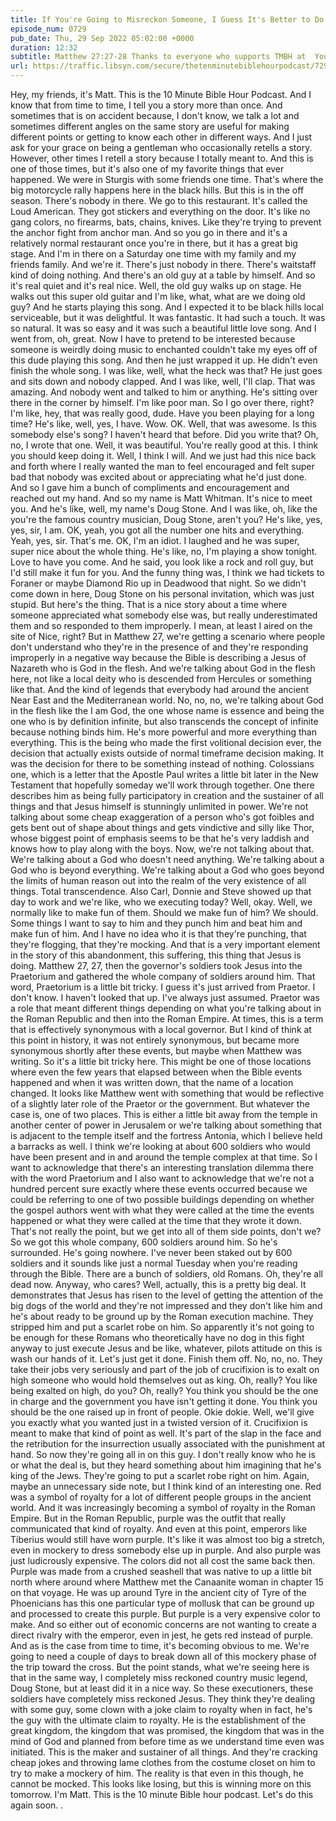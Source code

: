 ```yaml
---
title: If You're Going to Misreckon Someone, I Guess It's Better to Do It Nicely Than to Punch and Mock Them
episode_num: 0729
pub_date: Thu, 29 Sep 2022 05:02:00 +0000
duration: 12:32
subtitle: Matthew 27:27-28 Thanks to everyone who supports TMBH at  You're the reason we can all do this together!  Music written and performed by .
url: https://traffic.libsyn.com/secure/thetenminutebiblehourpodcast/729_-_If_Youre_Going_to_Misreckon_Someone_I_Guess_Its_Better_to_Do_It_Nicely_Than_to_Punch_and_Mock_Them.mp3
---
```


 Hey, my friends, it's Matt. This is the 10 Minute Bible Hour Podcast. And I know that from time to time, I tell you a story more than once. And sometimes that is on accident because, I don't know, we talk a lot and sometimes different angles on the same story are useful for making different points or getting to know each other in different ways. And I just ask for your grace on being a gentleman who occasionally retells a story. However, other times I retell a story because I totally meant to. And this is one of those times, but it's also one of my favorite things that ever happened. We were in Sturgis with some friends one time. That's where the big motorcycle rally happens here in the black hills. But this is in the off season. There's nobody in there. We go to this restaurant. It's called the Loud American. They got stickers and everything on the door. It's like no gang colors, no firearms, bats, chains, knives. Like they're trying to prevent the anchor fight from anchor man. And so you go in there and it's a relatively normal restaurant once you're in there, but it has a great big stage. And I'm in there on a Saturday one time with my family and my friends family. And we're it. There's just nobody in there. There's waitstaff kind of doing nothing. And there's an old guy at a table by himself. And so it's real quiet and it's real nice. Well, the old guy walks up on stage. He walks out this super old guitar and I'm like, what, what are we doing old guy? And he starts playing this song. And I expected it to be black hills local serviceable, but it was delightful. It was fantastic. It had such a touch. It was so natural. It was so easy and it was such a beautiful little love song. And I went from, oh, great. Now I have to pretend to be interested because someone is weirdly doing music to enchanted couldn't take my eyes off of this dude playing this song. And then he just wrapped it up. He didn't even finish the whole song. I was like, well, what the heck was that? He just goes and sits down and nobody clapped. And I was like, well, I'll clap. That was amazing. And nobody went and talked to him or anything. He's sitting over there in the corner by himself. I'm like poor man. So I go over there, right? I'm like, hey, that was really good, dude. Have you been playing for a long time? He's like, well, yes, I have. Wow. OK. Well, that was awesome. Is this somebody else's song? I haven't heard that before. Did you write that? Oh, no, I wrote that one. Well, it was beautiful. You're really good at this. I think you should keep doing it. Well, I think I will. And we just had this nice back and forth where I really wanted the man to feel encouraged and felt super bad that nobody was excited about or appreciating what he'd just done. And so I gave him a bunch of compliments and encouragement and reached out my hand. And so my name is Matt Whitman. It's nice to meet you. And he's like, well, my name's Doug Stone. And I was like, oh, like the you're the famous country musician, Doug Stone, aren't you? He's like, yes, yes, sir, I am. OK, yeah, you got all the number one hits and everything. Yeah, yes, sir. That's me. OK, I'm an idiot. I laughed and he was super, super nice about the whole thing. He's like, no, I'm playing a show tonight. Love to have you come. And he said, you look like a rock and roll guy, but I'd still make it fun for you. And the funny thing was, I think we had tickets to Foraner or maybe Diamond Rio up in Deadwood that night. So we didn't come down in here, Doug Stone on his personal invitation, which was just stupid. But here's the thing. That is a nice story about a time where someone appreciated what somebody else was, but really underestimated them and so responded to them improperly. I mean, at least I aired on the site of Nice, right? But in Matthew 27, we're getting a scenario where people don't understand who they're in the presence of and they're responding improperly in a negative way because the Bible is describing a Jesus of Nazareth who is God in the flesh. And we're talking about God in the flesh here, not like a local deity who is descended from Hercules or something like that. And the kind of legends that everybody had around the ancient Near East and the Mediterranean world. No, no, no, we're talking about God in the flesh like the I am God, the one whose name is essence and being the one who is by definition infinite, but also transcends the concept of infinite because nothing binds him. He's more powerful and more everything than everything. This is the being who made the first volitional decision ever, the decision that actually exists outside of normal timeframe decision making. It was the decision for there to be something instead of nothing. Colossians one, which is a letter that the Apostle Paul writes a little bit later in the New Testament that hopefully someday we'll work through together. One there describes him as being fully participatory in creation and the sustainer of all things and that Jesus himself is stunningly unlimited in power. We're not talking about some cheap exaggeration of a person who's got foibles and gets bent out of shape about things and gets vindictive and silly like Thor, whose biggest point of emphasis seems to be that he's very laddish and knows how to play along with the boys. Now, we're not talking about that. We're talking about a God who doesn't need anything. We're talking about a God who is beyond everything. We're talking about a God who goes beyond the limits of human reason out into the realm of the very existence of all things. Total transcendence. Also Carl, Donnie and Steve showed up that day to work and we're like, who we executing today? Well, okay. Well, we normally like to make fun of them. Should we make fun of him? We should. Some things I want to say to him and they punch him and beat him and make fun of him. And I have no idea who it is that they're punching, that they're flogging, that they're mocking. And that is a very important element in the story of this abandonment, this suffering, this thing that Jesus is doing. Matthew 27, 27, then the governor's soldiers took Jesus into the Praetorium and gathered the whole company of soldiers around him. That word, Praetorium is a little bit tricky. I guess it's just arrived from Praetor. I don't know. I haven't looked that up. I've always just assumed. Praetor was a role that meant different things depending on what you're talking about in the Roman Republic and then into the Roman Empire. At times, this is a term that is effectively synonymous with a local governor. But I kind of think at this point in history, it was not entirely synonymous, but became more synonymous shortly after these events, but maybe when Matthew was writing. So it's a little bit tricky here. This might be one of those locations where even the few years that elapsed between when the Bible events happened and when it was written down, that the name of a location changed. It looks like Matthew went with something that would be reflective of a slightly later role of the Praetor or the government. But whatever the case is, one of two places. This is either a little bit away from the temple in another center of power in Jerusalem or we're talking about something that is adjacent to the temple itself and the fortress Antonia, which I believe held a barracks as well. I think we're looking at about 600 soldiers who would have been present and in and around the temple complex at that time. So I want to acknowledge that there's an interesting translation dilemma there with the word Praetorium and I also want to acknowledge that we're not a hundred percent sure exactly where these events occurred because we could be referring to one of two possible buildings depending on whether the gospel authors went with what they were called at the time the events happened or what they were called at the time that they wrote it down. That's not really the point, but we get into all of them side points, don't we? So we got this whole company, 600 soldiers around him. So he's surrounded. He's going nowhere. I've never been staked out by 600 soldiers and it sounds like just a normal Tuesday when you're reading through the Bible. There are a bunch of soldiers, old Romans. Oh, they're all dead now. Anyway, who cares? Well, actually, this is a pretty big deal. It demonstrates that Jesus has risen to the level of getting the attention of the big dogs of the world and they're not impressed and they don't like him and he's about ready to be ground up by the Roman execution machine. They stripped him and put a scarlet robe on him. So apparently it's not going to be enough for these Romans who theoretically have no dog in this fight anyway to just execute Jesus and be like, whatever, pilots attitude on this is wash our hands of it. Let's just get it done. Finish them off. No, no, no. They take their jobs very seriously and part of the job of crucifixion is to exalt on high someone who would hold themselves out as king. Oh, really? You like being exalted on high, do you? Oh, really? You think you should be the one in charge and the government you have isn't getting it done. You think you should be the one raised up in front of people. Okie dokie. Well, we'll give you exactly what you wanted just in a twisted version of it. Crucifixion is meant to make that kind of point as well. It's part of the slap in the face and the retribution for the insurrection usually associated with the punishment at hand. So now they're going all in on this guy. I don't really know who he is or what the deal is, but they heard something about him imagining that he's king of the Jews. They're going to put a scarlet robe right on him. Again, maybe an unnecessary side note, but I think kind of an interesting one. Red was a symbol of royalty for a lot of different people groups in the ancient world. And it was increasingly becoming a symbol of royalty in the Roman Empire. But in the Roman Republic, purple was the outfit that really communicated that kind of royalty. And even at this point, emperors like Tiberius would still have worn purple. It's like it was almost too big a stretch, even in mockery to dress somebody else up in purple. And also purple was just ludicrously expensive. The colors did not all cost the same back then. Purple was made from a crushed seashell that was native to up a little bit north where around where Matthew met the Canaanite woman in chapter 15 on that voyage. He was up around Tyre in the ancient city of Tyre of the Phoenicians has this one particular type of mollusk that can be ground up and processed to create this purple. But purple is a very expensive color to make. And so either out of economic concerns are not wanting to create a direct rivalry with the emperor, even in jest, he gets red instead of purple. And as is the case from time to time, it's becoming obvious to me. We're going to need a couple of days to break down all of this mockery phase of the trip toward the cross. But the point stands, what we're seeing here is that in the same way, I completely miss reckoned country music legend, Doug Stone, but at least did it in a nice way. So these executioners, these soldiers have completely miss reckoned Jesus. They think they're dealing with some guy, some clown with a joke claim to royalty when in fact, he's the guy with the ultimate claim to royalty. He is the establishment of the great kingdom, the kingdom that was promised, the kingdom that was in the mind of God and planned from before time as we understand time even was initiated. This is the maker and sustainer of all things. And they're cracking cheap jokes and throwing lame clothes from the costume closet on him to try to make a mockery of him. The reality is that even in this though, he cannot be mocked. This looks like losing, but this is winning more on this tomorrow. I'm Matt. This is the 10 minute Bible hour podcast. Let's do this again soon. .